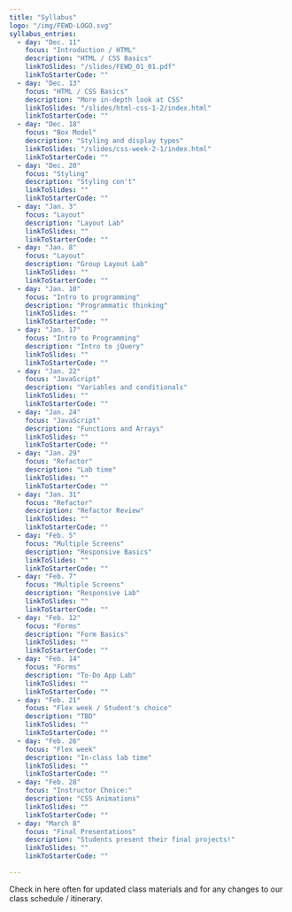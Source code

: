 ```yaml
---
title: "Syllabus"
logo: "/img/FEWD-LOGO.svg"
syllabus_entries:
  - day: "Dec. 11"
    focus: "Introduction / HTML"
    description: "HTML / CSS Basics"
    linkToSlides: "/slides/FEWD_01_01.pdf"
    linkToStarterCode: ""
  - day: "Dec. 13"
    focus: "HTML / CSS Basics"
    description: "More in-depth look at CSS"
    linkToSlides: "/slides/html-css-1-2/index.html"
    linkToStarterCode: ""
  - day: "Dec. 18"
    focus: "Box Model"
    description: "Styling and display types"
    linkToSlides: "/slides/css-week-2-1/index.html"
    linkToStarterCode: ""
  - day: "Dec. 20"
    focus: "Styling"
    description: "Styling con't"
    linkToSlides: ""
    linkToStarterCode: ""
  - day: "Jan. 3"
    focus: "Layout"
    description: "Layout Lab"
    linkToSlides: ""
    linkToStarterCode: ""
  - day: "Jan. 8"
    focus: "Layout"
    description: "Group Layout Lab"
    linkToSlides: ""
    linkToStarterCode: ""
  - day: "Jan. 10"
    focus: "Intro to programming"
    description: "Programmatic thinking"
    linkToSlides: ""
    linkToStarterCode: ""
  - day: "Jan. 17"
    focus: "Intro to Programming"
    description: "Intro to jQuery"
    linkToSlides: ""
    linkToStarterCode: ""
  - day: "Jan. 22"
    focus: "JavaScript"
    description: "Variables and conditionals"
    linkToSlides: ""
    linkToStarterCode: ""
  - day: "Jan. 24"
    focus: "JavaScript"
    description: "Functions and Arrays"
    linkToSlides: ""
    linkToStarterCode: ""
  - day: "Jan. 29"
    focus: "Refactor"
    description: "Lab time"
    linkToSlides: ""
    linkToStarterCode: ""
  - day: "Jan. 31"
    focus: "Refactor"
    description: "Refactor Review"
    linkToSlides: ""
    linkToStarterCode: ""
  - day: "Feb. 5"
    focus: "Multiple Screens"
    description: "Responsive Basics"
    linkToSlides: ""
    linkToStarterCode: ""
  - day: "Feb. 7"
    focus: "Multiple Screens"
    description: "Responsive Lab"
    linkToSlides: ""
    linkToStarterCode: ""
  - day: "Feb. 12"
    focus: "Forms"
    description: "Form Basics"
    linkToSlides: ""
    linkToStarterCode: ""
  - day: "Feb. 14"
    focus: "Forms"
    description: "To-Do App Lab"
    linkToSlides: ""
    linkToStarterCode: ""
  - day: "Feb. 21"
    focus: "Flex week / Student's choice"
    description: "TBD"
    linkToSlides: ""
    linkToStarterCode: ""
  - day: "Feb. 26"
    focus: "Flex week"
    description: "In-class lab time"
    linkToSlides: ""
    linkToStarterCode: ""
  - day: "Feb. 28"
    focus: "Instructor Choice:"
    description: "CSS Animations"
    linkToSlides: ""
    linkToStarterCode: ""
  - day: "March 8"
    focus: "Final Presentations"
    description: "Students present their final projects!"
    linkToSlides: ""
    linkToStarterCode: ""

---
```


Check in here often for updated class materials and for 
any changes to our class schedule / itinerary.